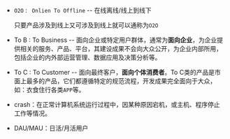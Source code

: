 - `O2O` : ` Onlien To Offline` -- 在线离线/线上到线下    

  ​			只要产品涉及到线上又可涉及到线上就可以通称为`O2O`

- To B :  To Business -- 面向企业或特定用户群体，通常为**面向企业**，为企业提供相关的服务、产品、平台，其建设成果不会向大众公开，为企业内部所用，包括企业的内外部运营管理、数据应用及决策分析等。

- To C :  To Customer -- 面向最终客户，**面向个体消费者**。To C类的产品是市面上最多的产品，它们都遵循特定的规范流程，开发成果完全面向于大众，如：衣食住行各类`APP`等。

- crash：在正常计算机系统运行过程中，因某种原因宕机，或主机、程序停止工作等情况。

- DAU/MAU：日活/月活用户